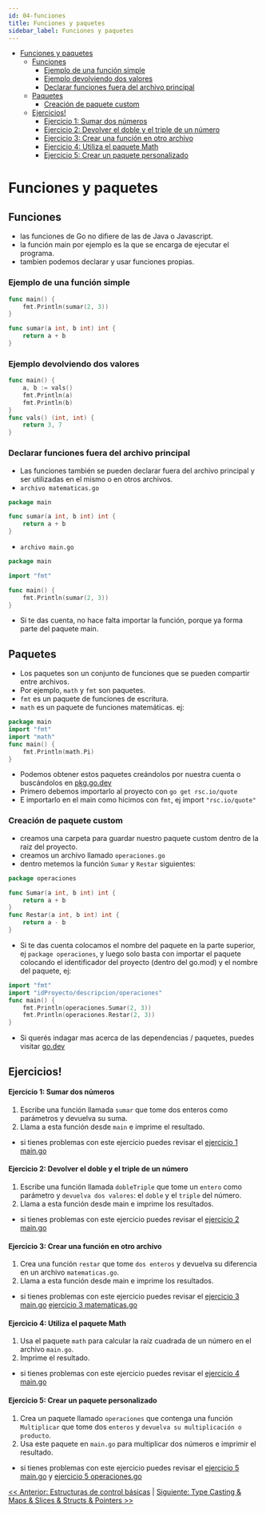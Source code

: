 ```yaml
---
id: 04-funciones
title: Funciones y paquetes
sidebar_label: Funciones y paquetes
---
```

- [Funciones y paquetes](#funciones-y-paquetes)
  - [Funciones](#funciones)
    - [Ejemplo de una función simple](#ejemplo-de-una-función-simple)
    - [Ejemplo devolviendo dos valores](#ejemplo-devolviendo-dos-valores)
    - [Declarar funciones fuera del archivo principal](#declarar-funciones-fuera-del-archivo-principal)
  - [Paquetes](#paquetes)
    - [Creación de paquete custom](#creación-de-paquete-custom)
  - [Ejercicios!](#ejercicios)
      - [Ejercicio 1: Sumar dos números](#ejercicio-1-sumar-dos-números)
      - [Ejercicio 2: Devolver el doble y el triple de un número](#ejercicio-2-devolver-el-doble-y-el-triple-de-un-número)
      - [Ejercicio 3: Crear una función en otro archivo](#ejercicio-3-crear-una-función-en-otro-archivo)
      - [Ejercicio 4: Utiliza el paquete Math](#ejercicio-4-utiliza-el-paquete-math)
      - [Ejercicio 5: Crear un paquete personalizado](#ejercicio-5-crear-un-paquete-personalizado)

# Funciones y paquetes
## Funciones
- las funciones de Go no difiere de las de Java o Javascript.
- la función main por ejemplo es la que se encarga de ejecutar el programa.
- tambien podemos declarar y usar funciones propias.
### Ejemplo de una función simple
```go
func main() {
    fmt.Println(sumar(2, 3))
} 

func sumar(a int, b int) int {
    return a + b
}
```
### Ejemplo devolviendo dos valores
```go
func main() {
    a, b := vals()
    fmt.Println(a)
    fmt.Println(b)
} 
func vals() (int, int) {
    return 3, 7
}
```

### Declarar funciones fuera del archivo principal
- Las funciones también se pueden declarar fuera del archivo principal y ser utilizadas en el mismo o en otros archivos.
- `archivo matematicas.go`
```go
package main

func sumar(a int, b int) int {
    return a + b
}
```
- `archivo main.go`
```go
package main

import "fmt"

func main() {
    fmt.Println(sumar(2, 3))
}
```
- Si te das cuenta, no hace falta importar la función, porque ya forma parte del paquete main.

## Paquetes
- Los paquetes son un conjunto de funciones que se pueden compartir entre archivos.
- Por ejemplo, `math` y `fmt` son paquetes.
- `fmt` es un paquete de funciones de escritura.
- `math` es un paquete de funciones matemáticas.
ej:
```go
package main
import "fmt"
import "math"
func main() {
    fmt.Println(math.Pi)
}
```
- Podemos obtener estos paquetes creándolos por nuestra cuenta o buscándolos en [pkg.go.dev](https://pkg.go.dev/)
- Primero debemos importarlo al proyecto con `go get rsc.io/quote`
- E importarlo en el main como hicimos con `fmt`, ej import `"rsc.io/quote"`

### Creación de paquete custom
- creamos una carpeta para guardar nuestro paquete custom dentro de la raiz del proyecto.
- creamos un archivo llamado `operaciones.go`
- dentro metemos la función `Sumar` y `Restar` siguientes:
```go
package operaciones

func Sumar(a int, b int) int {
    return a + b
}
func Restar(a int, b int) int {
    return a - b
}
```
- Si te das cuenta colocamos el nombre del paquete en la parte superior, ej `package operaciones`, y luego solo basta con importar el paquete colocando el identificador del proyecto (dentro del go.mod) y el nombre del paquete, ej:
```go
import "fmt"
import "idProyecto/descripcion/operaciones"
func main() {
    fmt.Println(operaciones.Sumar(2, 3))
    fmt.Println(operaciones.Restar(2, 3))
}
```
- Si querés indagar mas acerca de las dependencias / paquetes, puedes visitar [go.dev](https://go.dev/doc/modules/managing-dependencies)


## Ejercicios!
#### Ejercicio 1: Sumar dos números
1. Escribe una función llamada `sumar` que tome dos enteros como parámetros y devuelva su suma.
2. Llama a esta función desde `main` e imprime el resultado.
- si tienes problemas con este ejercicio puedes revisar el [ejercicio 1 main.go](ejercicios/01/main.go)

#### Ejercicio 2: Devolver el doble y el triple de un número
1. Escribe una función llamada `dobleTriple` que tome un `entero` como parámetro y `devuelva dos valores`: el `doble` y el `triple` del número.
2. Llama a esta función desde main e imprime los resultados.
- si tienes problemas con este ejercicio puedes revisar el [ejercicio 2 main.go](ejercicios/02/main.go)

#### Ejercicio 3: Crear una función en otro archivo
1. Crea una función `restar` que tome `dos enteros` y devuelva su diferencia en un archivo `matematicas.go`.
2. Llama a esta función desde main e imprime los resultados.
- si tienes problemas con este ejercicio puedes revisar el [ejercicio 3 main.go](ejercicios/03/main.go)
 [ejercicio 3 matematicas.go](ejercicios/03/matematicas.go)

#### Ejercicio 4: Utiliza el paquete Math
1. Usa el paquete `math` para calcular la raíz cuadrada de un número en el archivo `main.go`.
2. Imprime el resultado.
- si tienes problemas con este ejercicio puedes revisar el [ejercicio 4 main.go](ejercicios/04/main.go)

#### Ejercicio 5: Crear un paquete personalizado
1. Crea un paquete llamado `operaciones` que contenga una función `Multiplicar` que tome dos `enteros` y `devuelva su multiplicación o producto`.
2. Usa este paquete en `main.go` para multiplicar dos números e imprimir el resultado.
- si tienes problemas con este ejercicio puedes revisar el [ejercicio 5 main.go](ejercicios/05/main.go) y [ejercicio 5 operaciones.go](ejercicios/05/operaciones/operaciones.go)


[<< Anterior: Estructuras de control básicas](../03_estructurasDeControlBasicas/README.md)
|
[Siguiente: Type Casting \& Maps \& Slices \& Structs \& Pointers >> ](../05_typeCastingMapsSlicesStructsPointers/README.md)